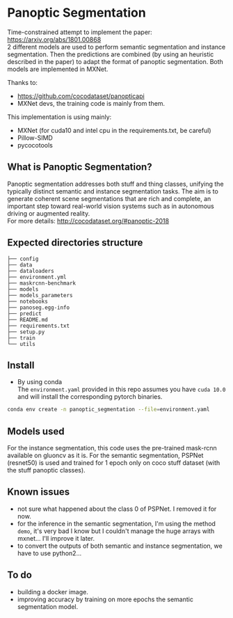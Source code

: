 # Panoptic Segmentation
Time-constrained attempt to implement the paper: https://arxiv.org/abs/1801.00868  
2 different models are used to perform semantic segmentation and instance segmentation. 
Then the predictions are combined (by using an heuristic described in the paper) to adapt the format
of panoptic segmentation. Both models are implemented in MXNet.

Thanks to:
- https://github.com/cocodataset/panopticapi
- MXNet devs, the training code is mainly from them.

This implementation is using mainly:
- MXNet (for cuda10 and intel cpu in the requirements.txt, be careful)
- Pillow-SIMD
- pycocotools


## What is Panoptic Segmentation?
Panoptic segmentation addresses both stuff and thing classes, unifying the typically distinct semantic 
and instance segmentation tasks. The aim is to generate coherent scene segmentations 
that are rich and complete, an important step toward real-world vision systems such as in 
autonomous driving or augmented reality.  
For more details: http://cocodataset.org/#panoptic-2018

## Expected directories structure
```
├── config
├── data
├── dataloaders
├── environment.yml
├── maskrcnn-benchmark
├── models
├── models_parameters
├── notebooks
├── panoseg.egg-info
├── predict
├── README.md
├── requirements.txt
├── setup.py
├── train
└── utils
```

## Install
* By using conda  
The `environment.yaml` provided in this repo assumes you have `cuda 10.0` and will install the 
corresponding pytorch binaries.
```bash
conda env create -n panoptic_segmentation --file=environment.yaml
``` 

## Models used
For the instance segmentation, this code uses the pre-trained mask-rcnn available on gluoncv as it is.
For the semantic segmentation, PSPNet (resnet50) is used and trained for 1 epoch only on coco stuff dataset (with the stuff panoptic classes).

## Known issues
- not sure what happened about the class 0 of PSPNet. I removed it for now.
- for the inference in the semantic segmentation, I'm using the method `demo`, 
it's very bad I know but I couldn't manage the huge arrays with mxnet... I'll improve it later.
- to convert the outputs of both semantic and instance segmentation, we have to use python2...


## To do
- building a docker image.
- improving accuracy by training on more epochs the semantic segmentation model.
